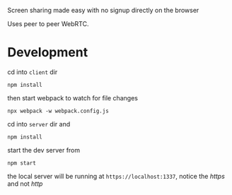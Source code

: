 Screen sharing made easy with no signup directly on the browser

Uses peer to peer WebRTC. 

# Development 

cd into `client` dir

    npm install

then start webpack to watch for file changes

    npx webpack -w webpack.config.js

cd into `server` dir and

    npm install

start the dev server from

    npm start
    
the local server will be running at `https://localhost:1337`, notice the *https* and not *http*
  
